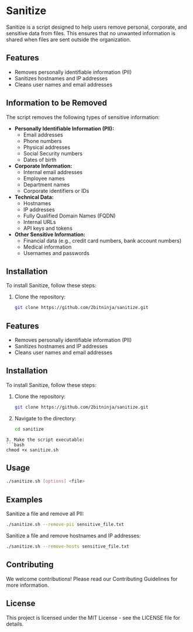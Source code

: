 # Sanitize

Sanitize is a script designed to help users remove personal, corporate, and sensitive data from files. This ensures that no unwanted information is shared when files are sent outside the organization.

## Features
- Removes personally identifiable information (PII)
- Sanitizes hostnames and IP addresses
- Cleans user names and email addresses

## Information to be Removed
The script removes the following types of sensitive information:
- **Personally Identifiable Information (PII):**
  - Email addresses
  - Phone numbers
  - Physical addresses
  - Social Security numbers
  - Dates of birth
- **Corporate Information:**
  - Internal email addresses
  - Employee names
  - Department names
  - Corporate identifiers or IDs
- **Technical Data:**
  - Hostnames
  - IP addresses
  - Fully Qualified Domain Names (FQDN)
  - Internal URLs
  - API keys and tokens
- **Other Sensitive Information:**
  - Financial data (e.g., credit card numbers, bank account numbers)
  - Medical information
  - Usernames and passwords

## Installation
To install Sanitize, follow these steps:

1. Clone the repository:
   ```bash
   git clone https://github.com/2bitninja/sanitize.git
   ```


## Features
- Removes personally identifiable information (PII)
- Sanitizes hostnames and IP addresses
- Cleans user names and email addresses

## Installation
To install Sanitize, follow these steps:

1. Clone the repository:
   ```bash
   git clone https://github.com/2bitninja/sanitize.git
   ```
2. Navigate to the directory:
   ```bash
   cd sanitize
  ```
3. Make the script executable:
  ```bash
  chmod +x sanitize.sh
  ```
## Usage
  ```bash
  ./sanitize.sh [options] <file>
  ```
## Examples
Sanitize a file and remove all PII:
   ```bash
  ./sanitize.sh --remove-pii sensitive_file.txt
  ```
Sanitize a file and remove hostnames and IP addresses:
   ```bash
   ./sanitize.sh --remove-hosts sensitive_file.txt
   ```

## Contributing
We welcome contributions! Please read our Contributing Guidelines for more information.

## License
This project is licensed under the MIT License - see the LICENSE file for details.
